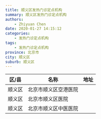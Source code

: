 ```yaml
---
title: 顺义区发热门诊定点机构
summary: 顺义区发热门诊定点机构
authors: 
    - Zhiyuan Chen
date: 2020-01-27 14:15:12
categories: 
    - 发热门诊定点机构
tags: 
    - 发热门诊定点机构
province: 北京市
city: 顺义区
suburb: 顺义区
---
```


|  区/县  |  名称  |  地址  |
|------|-------|------|
|  顺义区  |  北京市顺义区空港医院  |    
|  顺义区  |  北京市顺义区医院  |    
|  顺义区  |  北京市顺义区中医医院  |    

